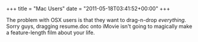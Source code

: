 +++
title = "Mac Users"
date = "2011-05-18T03:41:52+00:00"
+++

The problem with OSX users is that they want to drag-n-drop <em>everything</em>.  Sorry guys, dragging resume.doc onto iMovie isn't going to magically make a feature-length film about your life.
			